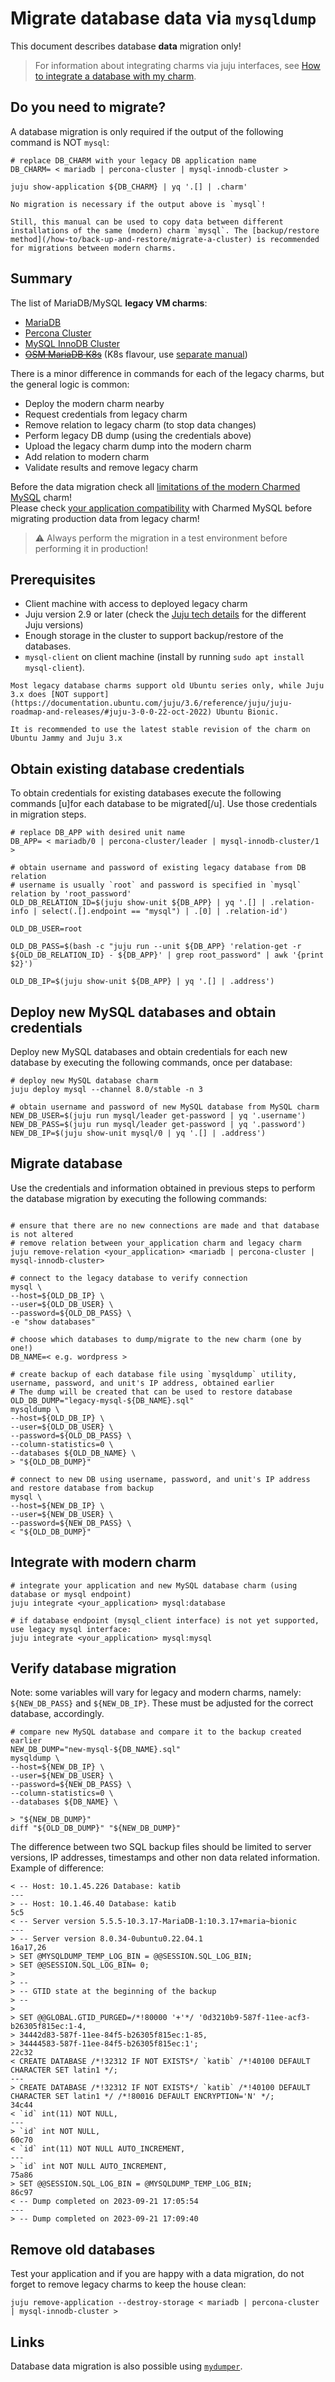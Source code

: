 # Migrate database data via `mysqldump`

This document describes database **data** migration only!

> For information about integrating charms via juju interfaces, see [How to integrate a database with my charm](/how-to/development/integrate-with-your-charm).

## Do you need to migrate?

A database migration is only required if the output of the following command is NOT `mysql`:

```shell
# replace DB_CHARM with your legacy DB application name
DB_CHARM= < mariadb | percona-cluster | mysql-innodb-cluster >

juju show-application ${DB_CHARM} | yq '.[] | .charm'
```

```{caution}
No migration is necessary if the output above is `mysql`! 

Still, this manual can be used to copy data between different installations of the same (modern) charm `mysql`. The [backup/restore method](/how-to/back-up-and-restore/migrate-a-cluster) is recommended for migrations between modern charms.
```

## Summary

The list of MariaDB/MySQL **legacy VM charms**:

* [MariaDB](https://charmhub.io/mariadb)
* [Percona Cluster](https://charmhub.io/percona-cluster)
* [MySQL InnoDB Cluster](https://charmhub.io/mysql-innodb-cluster)
* <s>[OSM MariaDB K8s](https://charmhub.io/charmed-osm-mariadb-k8s)</s> (K8s flavour, use [separate manual](https://charmhub.io/mysql-k8s/docs/h-migrate-mysqldump))

There is a minor difference in commands for each of the legacy charms, but the general logic is common:

* Deploy the modern charm nearby
* Request credentials from legacy charm
* Remove relation to legacy charm (to stop data changes)
* Perform legacy DB dump (using the credentials above)
* Upload the legacy charm dump into the modern charm
* Add relation to modern charm
* Validate results and remove legacy charm

Before the data migration check all [limitations of the modern Charmed MySQL](/reference/system-requirements) charm!<br/>Please check [your application compatibility](/explanation/legacy-charm) with Charmed MySQL before migrating production data from legacy charm!

> :warning: Always perform the migration in a test environment before performing it in production!

## Prerequisites

- Client machine with access to deployed legacy charm
- Juju version 2.9 or later (check the [Juju tech details](/explanation/juju) for the different Juju versions)
- Enough storage in the cluster to support backup/restore of the databases.
- `mysql-client` on client machine (install by running `sudo apt install mysql-client`).

```{caution}
Most legacy database charms support old Ubuntu series only, while Juju 3.x does [NOT support](https://documentation.ubuntu.com/juju/3.6/reference/juju/juju-roadmap-and-releases/#juju-3-0-0-22-oct-2022) Ubuntu Bionic.

It is recommended to use the latest stable revision of the charm on Ubuntu Jammy and Juju 3.x
```

## Obtain existing database credentials

To obtain credentials for existing databases execute the following commands [u]for each database to be migrated[/u]. Use those credentials in migration steps.

```shell
# replace DB_APP with desired unit name
DB_APP= < mariadb/0 | percona-cluster/leader | mysql-innodb-cluster/1 >

# obtain username and password of existing legacy database from DB relation
# username is usually `root` and password is specified in `mysql` relation by 'root_password'
OLD_DB_RELATION_ID=$(juju show-unit ${DB_APP} | yq '.[] | .relation-info | select(.[].endpoint == "mysql") | .[0] | .relation-id')

OLD_DB_USER=root

OLD_DB_PASS=$(bash -c "juju run --unit ${DB_APP} 'relation-get -r ${OLD_DB_RELATION_ID} - ${DB_APP}' | grep root_password" | awk '{print $2}')

OLD_DB_IP=$(juju show-unit ${DB_APP} | yq '.[] | .address')
```

## Deploy new MySQL databases and obtain credentials

Deploy new MySQL databases and obtain credentials for each new database by executing the following commands, once per database:

```shell
# deploy new MySQL database charm
juju deploy mysql --channel 8.0/stable -n 3

# obtain username and password of new MySQL database from MySQL charm
NEW_DB_USER=$(juju run mysql/leader get-password | yq '.username')
NEW_DB_PASS=$(juju run mysql/leader get-password | yq '.password')
NEW_DB_IP=$(juju show-unit mysql/0 | yq '.[] | .address')
```

## Migrate database

Use the credentials and information obtained in previous steps to perform the database migration by executing the following commands:

```shell

# ensure that there are no new connections are made and that database is not altered
# remove relation between your_application charm and legacy charm
juju remove-relation <your_application> <mariadb | percona-cluster | mysql-innodb-cluster>

# connect to the legacy database to verify connection
mysql \
--host=${OLD_DB_IP} \
--user=${OLD_DB_USER} \
--password=${OLD_DB_PASS} \
-e "show databases"

# choose which databases to dump/migrate to the new charm (one by one!)
DB_NAME=< e.g. wordpress >

# create backup of each database file using `mysqldump` utility, username, password, and unit's IP address, obtained earlier
# The dump will be created that can be used to restore database
OLD_DB_DUMP="legacy-mysql-${DB_NAME}.sql"
mysqldump \
--host=${OLD_DB_IP} \
--user=${OLD_DB_USER} \
--password=${OLD_DB_PASS} \
--column-statistics=0 \
--databases ${OLD_DB_NAME} \
> "${OLD_DB_DUMP}"

# connect to new DB using username, password, and unit's IP address and restore database from backup
mysql \
--host=${NEW_DB_IP} \
--user=${NEW_DB_USER} \
--password=${NEW_DB_PASS} \
< "${OLD_DB_DUMP}"
```

## Integrate with modern charm

```shell
# integrate your application and new MySQL database charm (using database or mysql endpoint)
juju integrate <your_application> mysql:database

# if database endpoint (mysql_client interface) is not yet supported, use legacy mysql interface:
juju integrate <your_application> mysql:mysql
```

## Verify database migration

Note: some variables will vary for legacy and modern charms, namely: `${NEW_DB_PASS}` and `${NEW_DB_IP}`. These must be adjusted for the correct database, accordingly.

```shell
# compare new MySQL database and compare it to the backup created earlier
NEW_DB_DUMP="new-mysql-${DB_NAME}.sql"
mysqldump \
--host=${NEW_DB_IP} \
--user=${NEW_DB_USER} \
--password=${NEW_DB_PASS} \
--column-statistics=0 \
--databases ${DB_NAME} \

> "${NEW_DB_DUMP}"
diff "${OLD_DB_DUMP}" "${NEW_DB_DUMP}"
```

The difference between two SQL backup files should be limited to server versions, IP addresses, timestamps and other non data related information. Example of difference:

```text
< -- Host: 10.1.45.226 Database: katib
---
> -- Host: 10.1.46.40 Database: katib
5c5
< -- Server version 5.5.5-10.3.17-MariaDB-1:10.3.17+maria~bionic
---
> -- Server version 8.0.34-0ubuntu0.22.04.1
16a17,26
> SET @MYSQLDUMP_TEMP_LOG_BIN = @@SESSION.SQL_LOG_BIN;
> SET @@SESSION.SQL_LOG_BIN= 0;
>
> --
> -- GTID state at the beginning of the backup
> --
>
> SET @@GLOBAL.GTID_PURGED=/*!80000 '+'*/ '0d3210b9-587f-11ee-acf3-b26305f815ec:1-4,
> 34442d83-587f-11ee-84f5-b26305f815ec:1-85,
> 34444583-587f-11ee-84f5-b26305f815ec:1';
22c32
< CREATE DATABASE /*!32312 IF NOT EXISTS*/ `katib` /*!40100 DEFAULT CHARACTER SET latin1 */;
---
> CREATE DATABASE /*!32312 IF NOT EXISTS*/ `katib` /*!40100 DEFAULT CHARACTER SET latin1 */ /*!80016 DEFAULT ENCRYPTION='N' */;
34c44
< `id` int(11) NOT NULL,
---
> `id` int NOT NULL,
60c70
< `id` int(11) NOT NULL AUTO_INCREMENT,
---
> `id` int NOT NULL AUTO_INCREMENT,
75a86
> SET @@SESSION.SQL_LOG_BIN = @MYSQLDUMP_TEMP_LOG_BIN;
86c97
< -- Dump completed on 2023-09-21 17:05:54
---
> -- Dump completed on 2023-09-21 17:09:40
```

## Remove old databases

Test your application and if you are happy with a data migration, do not forget to remove legacy charms to keep the house clean:

```shell
juju remove-application --destroy-storage < mariadb | percona-cluster | mysql-innodb-cluster >
```

## Links

Database data migration is also possible using [`mydumper`](/how-to/development/migrate-data-via-mydumper).


